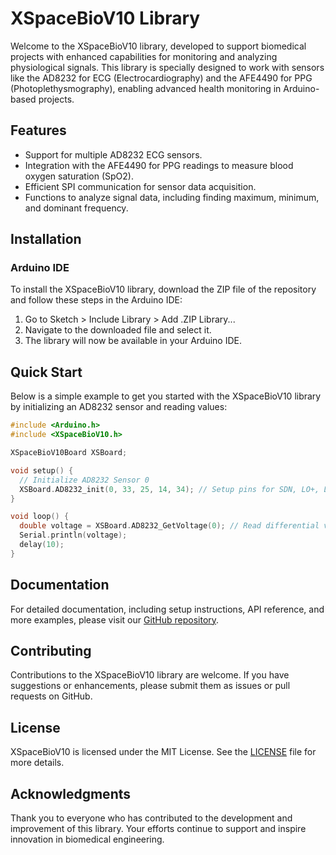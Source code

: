 # XSpaceBioV10 Library

Welcome to the XSpaceBioV10 library, developed to support biomedical projects with enhanced capabilities for monitoring and analyzing physiological signals. This library is specially designed to work with sensors like the AD8232 for ECG (Electrocardiography) and the AFE4490 for PPG (Photoplethysmography), enabling advanced health monitoring in Arduino-based projects.

## Features

- Support for multiple AD8232 ECG sensors.
- Integration with the AFE4490 for PPG readings to measure blood oxygen saturation (SpO2).
- Efficient SPI communication for sensor data acquisition.
- Functions to analyze signal data, including finding maximum, minimum, and dominant frequency.

## Installation

### Arduino IDE

To install the XSpaceBioV10 library, download the ZIP file of the repository and follow these steps in the Arduino IDE:

1. Go to Sketch > Include Library > Add .ZIP Library...
2. Navigate to the downloaded file and select it.
3. The library will now be available in your Arduino IDE.

## Quick Start

Below is a simple example to get you started with the XSpaceBioV10 library by initializing an AD8232 sensor and reading values:

```cpp
#include <Arduino.h>
#include <XSpaceBioV10.h>

XSpaceBioV10Board XSBoard;

void setup() {
  // Initialize AD8232 Sensor 0
  XSBoard.AD8232_init(0, 33, 25, 14, 34); // Setup pins for SDN, LO+, LO-, and OUT
}

void loop() {
  double voltage = XSBoard.AD8232_GetVoltage(0); // Read differential voltage from sensor 0
  Serial.println(voltage);
  delay(10);
}

```

## Documentation

For detailed documentation, including setup instructions, API reference, and more examples, please visit our [GitHub repository](https://github.com/TheXSpaceAcademy/XSpaceBioV10).

## Contributing

Contributions to the XSpaceBioV10 library are welcome. If you have suggestions or enhancements, please submit them as issues or pull requests on GitHub.

## License

XSpaceBioV10 is licensed under the MIT License. See the [LICENSE](https://github.com/TheXSpaceAcademy/XSpaceBioV10/blob/main/LICENSE) file for more details.

## Acknowledgments

Thank you to everyone who has contributed to the development and improvement of this library. Your efforts continue to support and inspire innovation in biomedical engineering.
